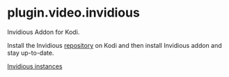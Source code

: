 # plugin.video.invidious
Invidious Addon for Kodi.

Install the Invidious [repository](https://github.com/DavidHenryThoreau/plugin.video.invidious/blob/master/repo/repository.invidious/repository.invidious-0.0.1.zip?raw=true) on Kodi and then install Invidious addon and stay up-to-date.

[Invidious instances](https://instances.invidio.us/?sort_by=health)
